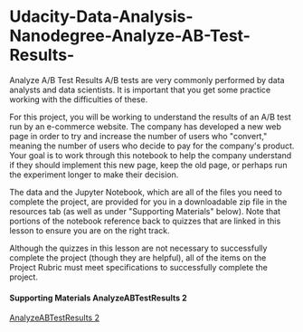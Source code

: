 # Udacity-Data-Analysis-Nanodegree-Analyze-AB-Test-Results-

Analyze A/B Test Results A/B tests are very commonly performed by data analysts and data scientists. It is important that you get some practice working with the difficulties of these.  

For this project, you will be working to understand the results of an A/B test run by an e-commerce website. The company has developed a new web page in order to try and increase the number of users who "convert," meaning the number of users who decide to pay for the company's product. Your goal is to work through this notebook to help the company understand if they should implement this new page, keep the old page, or perhaps run the experiment longer to make their decision.  

The data and the Jupyter Notebook, which are all of the files you need to complete the project, are provided for you in a downloadable zip file in the resources tab (as well as under "Supporting Materials" below). Note that portions of the notebook reference back to quizzes that are linked in this lesson to ensure you are on the right track.  

Although the quizzes in this lesson are not necessary to successfully complete the project (though they are helpful), all of the items on the Project Rubric must meet specifications to successfully complete the project.  

#### Supporting Materials  AnalyzeABTestResults 2

[AnalyzeABTestResults 2](https://d17h27t6h515a5.cloudfront.net/topher/2017/December/5a32c9a0_analyzeabtestresults-2/analyzeabtestresults-2.zip)
